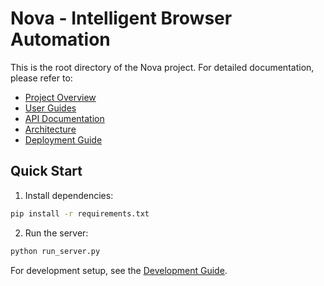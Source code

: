 # Nova - Intelligent Browser Automation

This is the root directory of the Nova project. For detailed documentation, please refer to:

- [Project Overview](docs/README.md)
- [User Guides](docs/user-guides/)
- [API Documentation](docs/api/)
- [Architecture](docs/architecture/)
- [Deployment Guide](docs/deployment/)

## Quick Start

1. Install dependencies:
```bash
pip install -r requirements.txt
```

2. Run the server:
```bash
python run_server.py
```

For development setup, see the [Development Guide](docs/user-guides/development.md). 